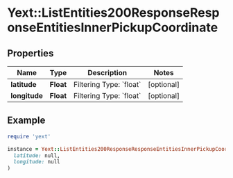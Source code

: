 # Yext::ListEntities200ResponseResponseEntitiesInnerPickupCoordinate

## Properties

| Name | Type | Description | Notes |
| ---- | ---- | ----------- | ----- |
| **latitude** | **Float** | Filtering Type: &#x60;float&#x60; | [optional] |
| **longitude** | **Float** | Filtering Type: &#x60;float&#x60; | [optional] |

## Example

```ruby
require 'yext'

instance = Yext::ListEntities200ResponseResponseEntitiesInnerPickupCoordinate.new(
  latitude: null,
  longitude: null
)
```


